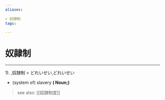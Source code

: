 ```yaml
---
aliases:
    
- 奴隷制
tags:
    
---
```


# 奴隷制
---
1).
,奴隷制 > どれいせい,どれいせい

- (system of) slavery
**( Noun;)**
> see also:  [[奴隷制度]]
            